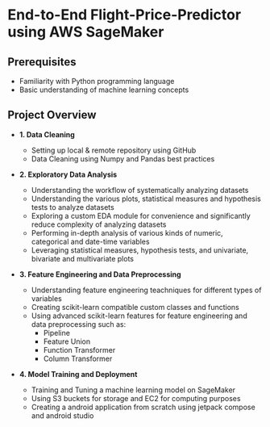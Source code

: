 # End-to-End Flight-Price-Predictor using AWS SageMaker

## Prerequisites

- Familiarity with Python programming language
- Basic understanding of machine learning concepts

## Project Overview


- **1. Data Cleaning**
  - Setting up local & remote repository using GitHub
  - Data Cleaning using Numpy and Pandas best practices

- **2. Exploratory Data Analysis**
  - Understanding the workflow of systematically analyzing datasets
  - Understanding the various plots, statistical measures and hypothesis tests to analyze datasets
  - Exploring a custom EDA module for convenience and significantly reduce complexity of analyzing datasets
  - Performing in-depth analysis of various kinds of numeric, categorical and date-time variables
  - Leveraging statistical measures, hypothesis tests, and univariate, bivariate and multivariate plots

- **3. Feature Engineering and Data Preprocessing**
  - Understanding feature engineering teachniques for different types of variables
  - Creating scikit-learn compatible custom classes and functions
  - Using advanced scikit-learn features for feature engineering and data preprocessing such as:
     - Pipeline
     - Feature Union
     - Function Transformer
     - Column Transformer

- **4. Model Training and Deployment**
  - Training and Tuning a machine learning model on SageMaker
  - Using S3 buckets for storage and EC2 for computing purposes
  - Creating a android application from scratch using jetpack compose and android studio 

